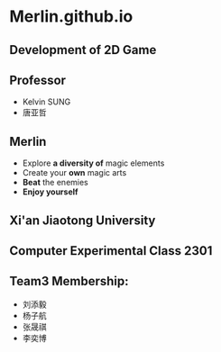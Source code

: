 # Merlin.github.io
## Development of 2D Game
## Professor
- Kelvin SUNG
- 唐亚哲
## Merlin
- Explore __a diversity of__ magic elements
- Create your __own__ magic arts
- __Beat__ the enemies
- **Enjoy yourself**
## Xi'an Jiaotong University
## Computer Experimental Class 2301
## Team3 Membership:
- 刘添毅
- 杨子航
- 张晟祺
- 李奕博
